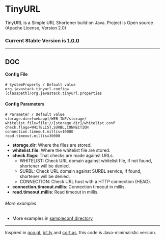 # TinyURL

TinyURL is a Simple URL Shortener build on Java. Project is Open source (Apache License, Version 2.0) 

### Current Stable Version is [1.0.0](https://maven-release.s3.amazonaws.com/release/org/javastack/tinyurl/1.0.0/tinyurl-1.0.0.war)

---

## DOC

#### Config File

    # SystemProperty / Default value
    org.javastack.tinyurl.config=[classpath]/org.javastack.tinyurl.properties

#### Config Parameters

    # Parameter / Default value
	storage.dir=[webapp]/WEB-INF/storage/
	whitelist.file=file://[storage.dir]/whitelist.conf
	check.flags=WHITELIST,SURBL,CONNECTION
	connection.timeout.millis=10000
	read.timeout.millis=30000

* **storage.dir**: Where the files are stored.
* **whitelist.file**: Where the whitelist file are stored.
* **check.flags**: That checks are made against URLs.
    * WHITELIST: Check URL domain against whitelist file, if not found, shortener will be denied.
    * SURBL: Check URL domain against SURBL service, if found, shortener will be denied.
    * CONNECTION: Check URL host with a HTTP connection (HEAD). 
* **connection.timeout.millis**: Connection timeout in millis.
* **read.timeout.millis**: Read timeout in millis.

###### More examples

* More examples in [sampleconf directory](https://github.com/ggrandes/tinyurl/tree/master/sampleconf/)

---
Inspired in [goo.gl](https://goo.gl/), [bit.ly](https://bitly.com/) and [cort.as](http://cortas.elpais.com/), this code is Java-minimalistic version.
